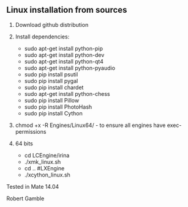 Linux installation from sources
-------------------------------

1) Download github distribution

2) Install dependencies:
    - sudo apt-get install python-pip
    - sudo apt-get install python-dev
    - sudo apt-get install python-qt4
    - sudo apt-get install python-pyaudio
    - sudo pip install psutil
    - sudo pip install pygal
    - sudo pip install chardet
    - sudo apt-get install python-chess
    - sudo pip install Pillow
    - sudo pip install PhotoHash
    - sudo pip install Cython

    
3) chmod +x -R Engines/Linux64/ - to ensure all engines have exec-permissions

4) 64 bits
    - cd LCEngine/irina
    - ./xmk_linux.sh
    - cd .. #LXEngine
    - ./xcython_linux.sh


Tested in Mate 14.04


Robert Gamble
